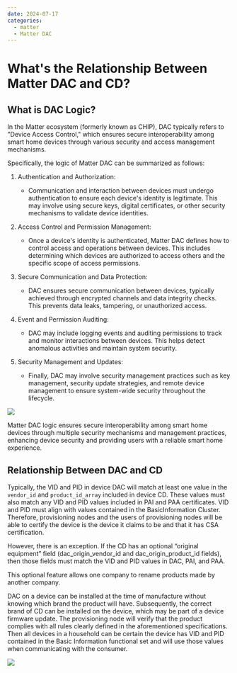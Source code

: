 ```yaml
---
date: 2024-07-17
categories:
  - matter
  - Matter DAC
---
```


# What's the Relationship Between Matter DAC and CD?

## What is DAC Logic?

In the Matter ecosystem (formerly known as CHIP), DAC typically refers to "Device Access Control," which ensures secure interoperability among smart home devices through various security and access management mechanisms.
<!-- more -->
Specifically, the logic of Matter DAC can be summarized as follows:

1. Authentication and Authorization:
   - Communication and interaction between devices must undergo authentication to ensure each device's identity is legitimate. This may involve using secure keys, digital certificates, or other security mechanisms to validate device identities.

2. Access Control and Permission Management:
   - Once a device's identity is authenticated, Matter DAC defines how to control access and operations between devices. This includes determining which devices are authorized to access others and the specific scope of access permissions.

3. Secure Communication and Data Protection:
   - DAC ensures secure communication between devices, typically achieved through encrypted channels and data integrity checks. This prevents data leaks, tampering, or unauthorized access.

4. Event and Permission Auditing:
   - DAC may include logging events and auditing permissions to track and monitor interactions between devices. This helps detect anomalous activities and maintain system security.

5. Security Management and Updates:
   - Finally, DAC may involve security management practices such as key management, security update strategies, and remote device management to ensure system-wide security throughout the lifecycle.

![](../../assets/images/安全图片.png)

Matter DAC logic ensures secure interoperability among smart home devices through multiple security mechanisms and management practices, enhancing device security and providing users with a reliable smart home experience.

## Relationship Between DAC and CD

Typically, the VID and PID in device DAC will match at least one value in the `vendor_id` and `product_id_array` included in device CD. These values must also match any VID and PID values included in PAI and PAA certificates. VID and PID must align with values contained in the BasicInformation Cluster. Therefore, provisioning nodes and the users of provisioning nodes will be able to certify the device is the device it claims to be and that it has CSA certification.

However, there is an exception. If the CD has an optional “original equipment” field (dac_origin_vendor_id and dac_origin_product_id fields), then those fields must match the VID and PID values in DAC, PAI, and PAA.

This optional feature allows one company to rename products made by another company.

DAC on a device can be installed at the time of manufacture without knowing which brand the product will have. Subsequently, the correct brand of CD can be installed on the device, which may be part of a device firmware update. The provisioning node will verify that the product complies with all rules clearly defined in the aforementioned specifications. Then all devices in a household can be certain the device has VID and PID contained in the Basic Information functional set and will use those values when communicating with the consumer.

![](../../assets/images/DAC证书流程.png)

<!-- ## Feiteng Cloud Can Provide You With A Complete DAC Service

![](../../assets/images/Matter设备ai.jpg) -->
